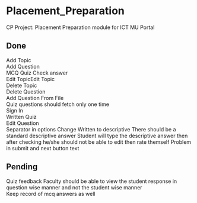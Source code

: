# Placement_Preparation

CP Project: Placement Preparation module for ICT MU Portal

## Done

Add Topic  
Add Question  
MCQ Quiz Check answer  
Edit TopicEdit Topic  
Delete Topic  
Delete Question  
Add Question From File    
Quiz questions should fetch only one time  
Sign In  
Written Quiz  
Edit Question  
Separator in options
Change Written to descriptive
There should be a standard descriptive answer
Student will type the descriptive answer then after checking he/she should not be able to edit then rate themself
Problem in submit and next button text  
## Pending
Quiz feedback 
Faculty should be able to view the student response in question wise manner and not the student wise manner  
Keep record of mcq answers as well


